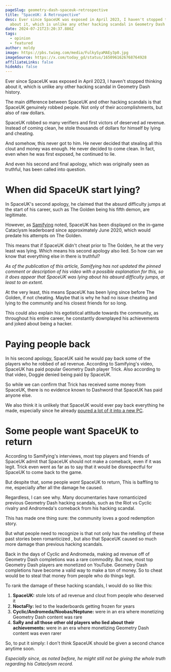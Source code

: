 ```yaml
---
pageSlug: geometry-dash-spaceuk-retrospective
title: "SpaceUK: A Retrospective"
desc: Ever since SpaceUK was exposed in April 2023, I haven't stopped thinking
  about it, which is unlike any other hacking scandal in Geometry Dash history.
date: 2024-07-21T23:20:37.886Z
tags:
  - opinion
  - featured
author: moldy
image: https://pbs.twimg.com/media/FulkySyaMAEy3p0.jpg
imageSource: https://x.com/today_gd/status/1650961626768764928
affiliateLinks: false
hideAds: false
---
```

Ever since SpaceUK was exposed in April 2023, I haven't stopped thinking about it, which is unlike any other hacking scandal in Geometry Dash history.

The main difference between SpaceUK and other hacking scandals is that SpaceUK genuinely robbed people. Not only of their accomplishments, but also of raw dollars.

SpaceUK robbed so many verifiers and first victors of deserved ad revenue. Instead of coming clean, he stole thousands of dollars for himself by lying and cheating.

And somehow, this never got to him. He never decided that stealing all this clout and money was enough. He never decided to come clean. In fact, even when he was first exposed, he continued to lie.

And even his second and final apology, which was originally seen as truthful, has been called into question.

# When did SpaceUK start lying?

In SpaceUK's second apology, he claimed that the absurd difficulty jumps at the start of his career, such as The Golden being his fifth demon, are legitimate.

However, as [Samifying](https://youtu.be/9uLNjFiV1Is?si=hEJ-W31LVqY5PRoZ) noted, SpaceUK has been displayed on the in-game Cataclysm leaderboard since approximately June 2020, which would predate his attempts on The Golden.

This means that if SpaceUK didn't cheat prior to The Golden, he at the very least was lying. Which means his second apology also lied. So how can we know that everything else in there is truthful?

*As of the publication of this article, Samifying has not updated the pinned comment or description of his video with a possible explanation for this, so it does appear that SpaceUK was lying about his absurd difficulty jumps, at least to an extent.*

At the very least, this means SpaceUK has been lying since before The Golden, if not cheating. Maybe that is why he had no issue cheating and lying to the community and his closest friends for so long.

This could also explain his egotistical attitude towards the community, as throughout his entire career, he constantly downplayed his achievements and joked about being a hacker.

# Paying people back

In his second apology, SpaceUK said he would pay back some of the players who he robbed of ad revenue. According to Samifying's video, SpaceUK has paid popular Geometry Dash player Trick. Also according to that video, Doggie denied being paid by SpaceUK.

So while we can confirm that Trick has received some money from SpaceUK, there is no evidence known to Dashword that SpaceUK has paid anyone else.

We also think it is unlikely that SpaceUK would ever pay back everything he made, especially since he already [poured a lot of it into a new PC](/posts/top-1-geometry-dash-player-spaceuk-exposed-for-hacking-achievements/#spaceuk's-response).

# Some people want SpaceUK to return

According to Samifying's interviews, most top players and friends of SpaceUK admit that SpaceUK should not make a comeback, even if it was legit. Trick even went as far as to say that it would be disrespectful for SpaceUK to come back to the game.

But despite that, some people *want* SpaceUK to return, This is baffling to me, especially after all the damage he caused.

Regardless, I can see why. Many documentaries have romanticized previous Geometry Dash hacking scandals, such as the Riot vs Cyclic rivalry and Andromeda's comeback from his hacking scandal.

This has made one thing sure: the community loves a good redemption story.

But what people need to recognize is that not only has the retelling of these past stories been romanticized, but also that SpaceUK caused so much more damage than previous hacking scandals.

Back in the days of Cyclic and Andromeda, making ad revenue off of Geometry Dash completions was a rare commodity. But now, most top Geometry Dash players are monetized on YouTube. Geometry Dash completions have become a valid way to make a ton of money. So to cheat would be to steal that money from people who do things legit.

To rank the damage of these hacking scandals, I would do so like this:

1. **SpaceUK:** stole lots of ad revenue and clout from people who deserved it
2. **NoctaFly:** led to the leaderboards getting frozen for years
3. **Cyclic/Andromeda/Noobas/Neptune:** were in an era where monetizing Geometry Dash content was rare
4. **SaRy and all those other old players who lied about their achievements:** were in an era where monetizing Geometry Dash content was even rarer

So, to put it simply: I don't think SpaceUK should be given a second chance anytime soon.

*Especially since, as noted before, he might still not be giving the whole truth regarding his Cataclysm record.*
